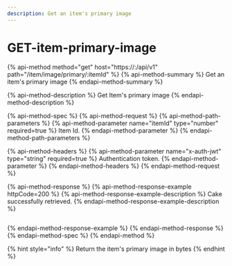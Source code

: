 ```yaml
---
description: Get an item's primary image
---
```


# GET-item-primary-image

{% api-method method="get" host="https://<host>:<port>/api/v1" path="/item/image/primary/:itemId" %}
{% api-method-summary %}
Get an item's primary image
{% endapi-method-summary %}

{% api-method-description %}
Get Item's primary image
{% endapi-method-description %}

{% api-method-spec %}
{% api-method-request %}
{% api-method-path-parameters %}
{% api-method-parameter name="itemId" type="number" required=true %}
Item Id.
{% endapi-method-parameter %}
{% endapi-method-path-parameters %}

{% api-method-headers %}
{% api-method-parameter name="x-auth-jwt" type="string" required=true %}
Authentication token.
{% endapi-method-parameter %}
{% endapi-method-headers %}
{% endapi-method-request %}

{% api-method-response %}
{% api-method-response-example httpCode=200 %}
{% api-method-response-example-description %}
Cake successfully retrieved.
{% endapi-method-response-example-description %}

```

```
{% endapi-method-response-example %}
{% endapi-method-response %}
{% endapi-method-spec %}
{% endapi-method %}

{% hint style="info" %}
Return the item's primary image in bytes
{% endhint %}

